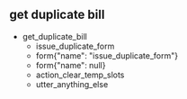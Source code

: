 ## get duplicate bill
* get_duplicate_bill
  - issue_duplicate_form
  - form{"name": "issue_duplicate_form"}
  - form{"name": null}
  - action_clear_temp_slots
  - utter_anything_else
